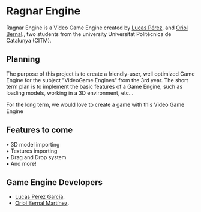 # Ragnar Engine

Ragnar Engine is a Video Game Engine created by [Lucas Pérez](https://github.com/LucasPG14). and [Oriol Bernal](https://github.com/UriKurae)., two students from the university Universitat Politècnica de Catalunya (CITM). 

## Planning

The purpose of this project is to create a friendly-user, well optimized Game Engine for the subject "VideoGame Engines" from the 3rd year. The short term plan is to implement the basic features of a Game Engine, such as loading models, working in a 3D environment, etc...

For the long term, we would love to create a game with this Video Game Engine

## Features to come

&bull; 3D model importing <br>
&bull; Textures importing <br>
&bull; Drag and Drop system <br>
&bull; And more! <br>

## Game Engine Developers

- [Lucas Pérez García](https://github.com/LucasPG14).
- [Oriol Bernal Martínez](https://github.com/UriKurae).

